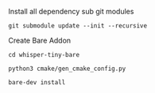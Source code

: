 
Install all dependency  sub git modules
```
git submodule update --init --recursive
```

Create Bare Addon
```
cd whisper-tiny-bare
```
```
python3 cmake/gen_cmake_config.py
```
```
bare-dev install
```

